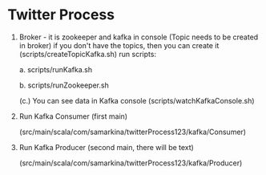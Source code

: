 # Twitter Process

1. Broker - it is zookeeper and kafka in console (Topic needs to be created in broker)
if you don't have the topics, then you can create it (scripts/createTopicKafka.sh)
run scripts:

    a. scripts/runKafka.sh

    b. scripts/runZookeeper.sh

    (c.) You can see data in Kafka console (scripts/watchKafkaConsole.sh)

2. Run Kafka Consumer (first main)

    (src/main/scala/com/samarkina/twitterProcess123/kafka/Consumer)

3. Run Kafka Producer (second main, there will be text)

    (src/main/scala/com/samarkina/twitterProcess123/kafka/Producer)